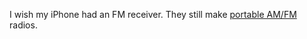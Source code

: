 I wish my iPhone had an FM receiver. They still make <a href="https://www.amazon.com/Sony-ICFP26-Portable-AM-Radio/dp/B012F0DGYE/ref=sr_1_4?gclid=Cj0KCQiAiNnuBRD3ARIsAM8KmlvysB45mF6Rfv1dgoD6YmS_XdYoshPvmy0PpmOx0jFHG2vdXrJAT7oaAuXhEALw_wcB&hvadid=323637662059&hvdev=c&hvlocphy=9004753&hvnetw=g&hvpos=1t2&hvqmt=b&hvrand=8092869594314917219&hvtargid=kwd-298308946981&hydadcr=15102_9480626&keywords=best+portable+fm+radio&qid=1574355760&sr=8-4">portable AM/FM</a> radios.
